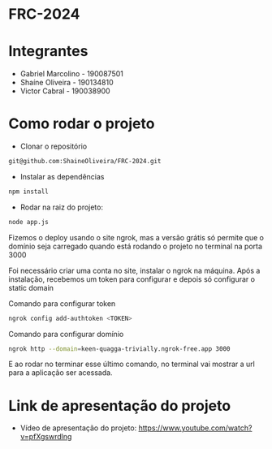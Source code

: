 # FRC-2024

# Integrantes

- Gabriel Marcolino - 190087501
- Shaíne Oliveira - 190134810
- Victor Cabral - 190038900


# Como rodar o projeto

- Clonar o repositório

~~~bash
git@github.com:ShaineOliveira/FRC-2024.git
~~~

- Instalar as dependências

~~~bash
npm install
~~~

- Rodar na raiz do projeto:
 ~~~bash
node app.js
~~~

Fizemos o deploy usando o site ngrok, mas a versão grátis só permite que o domínio seja carregado quando está rodando o projeto no terminal na porta 3000

Foi necessário criar uma conta no site, instalar o ngrok na máquina. Após a instalação, recebemos um token para configurar e depois só configurar o static domain

Comando para configurar token
 ~~~bash
ngrok config add-authtoken <TOKEN>
~~~

Comando para configurar domínio
 ~~~bash
ngrok http --domain=keen-quagga-trivially.ngrok-free.app 3000
~~~
E ao rodar no terminar esse último comando, no terminal vai mostrar a url para a aplicação ser acessada.

# Link de apresentação do projeto

- Vídeo de apresentação do projeto: https://www.youtube.com/watch?v=pfXgswrdlng
